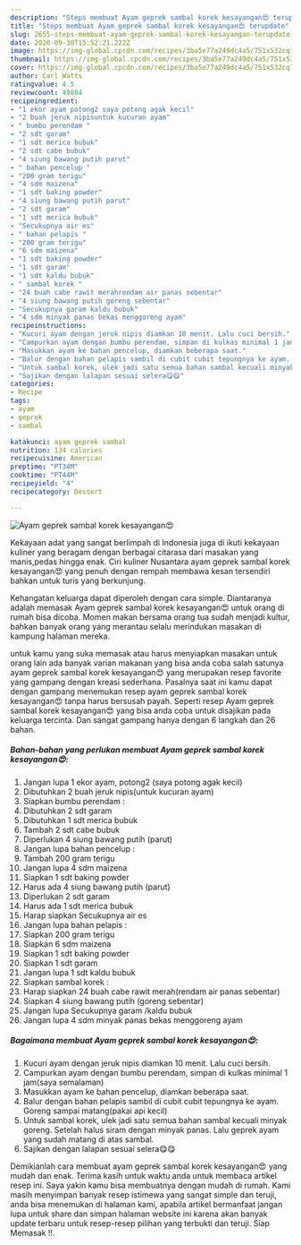 ```yaml
---
description: "Steps membuat Ayam geprek sambal korek kesayangan😍 terupdate"
title: "Steps membuat Ayam geprek sambal korek kesayangan😍 terupdate"
slug: 2655-steps-membuat-ayam-geprek-sambal-korek-kesayangan-terupdate
date: 2020-09-30T15:52:21.222Z
image: https://img-global.cpcdn.com/recipes/3ba5e77a249dc4a5/751x532cq70/ayam-geprek-sambal-korek-kesayangan😍-foto-resep-utama.jpg
thumbnail: https://img-global.cpcdn.com/recipes/3ba5e77a249dc4a5/751x532cq70/ayam-geprek-sambal-korek-kesayangan😍-foto-resep-utama.jpg
cover: https://img-global.cpcdn.com/recipes/3ba5e77a249dc4a5/751x532cq70/ayam-geprek-sambal-korek-kesayangan😍-foto-resep-utama.jpg
author: Carl Watts
ratingvalue: 4.5
reviewcount: 49804
recipeingredient:
- "1 ekor ayam potong2 saya potong agak kecil"
- "2 buah jeruk nipisuntuk kucuran ayam"
- " bumbu perendam "
- "2 sdt garam"
- "1 sdt merica bubuk"
- "2 sdt cabe bubuk"
- "4 siung bawang putih parut"
- " bahan pencelup "
- "200 gram terigu"
- "4 sdm maizena"
- "1 sdt baking powder"
- "4 siung bawang putih parut"
- "2 sdt garam"
- "1 sdt merica bubuk"
- "Secukupnya air es"
- " bahan pelapis "
- "200 gram terigu"
- "6 sdm maizena"
- "1 sdt baking powder"
- "1 sdt garam"
- "1 sdt kaldu bubuk"
- " sambal korek "
- "24 buah cabe rawit merahrendam air panas sebentar"
- "4 siung bawang putih goreng sebentar"
- "Secukupnya garam kaldu bubuk"
- "4 sdm minyak panas bekas menggoreng ayam"
recipeinstructions:
- "Kucuri ayam dengan jeruk nipis diamkan 10 menit. Lalu cuci bersih."
- "Campurkan ayam dengan bumbu perendam, simpan di kulkas minimal 1 jam(saya semalaman)"
- "Masukkan ayam ke bahan pencelup, diamkan beberapa saat."
- "Balur dengan bahan pelapis sambil di cubit cubit tepungnya ke ayam. Goreng sampai matang(pakai api kecil)"
- "Untuk sambal korek, ulek jadi satu semua bahan sambal kecuali minyak goreng. Setelah halus siram dengan minyak panas. Lalu geprek ayam yang sudah matang di atas sambal."
- "Sajikan dengan lalapan sesuai selera😋😋"
categories:
- Recipe
tags:
- ayam
- geprek
- sambal

katakunci: ayam geprek sambal 
nutrition: 134 calories
recipecuisine: American
preptime: "PT34M"
cooktime: "PT44M"
recipeyield: "4"
recipecategory: Dessert

---
```



![Ayam geprek sambal korek kesayangan😍](https://img-global.cpcdn.com/recipes/3ba5e77a249dc4a5/751x532cq70/ayam-geprek-sambal-korek-kesayangan😍-foto-resep-utama.jpg)

Kekayaan adat yang sangat berlimpah di Indonesia juga di ikuti kekayaan kuliner yang beragam dengan berbagai citarasa dari masakan yang manis,pedas hingga enak. Ciri kuliner Nusantara ayam geprek sambal korek kesayangan😍 yang penuh dengan rempah membawa kesan tersendiri bahkan untuk turis yang berkunjung.


Kehangatan keluarga dapat diperoleh dengan cara simple. Diantaranya adalah memasak Ayam geprek sambal korek kesayangan😍 untuk orang di rumah bisa dicoba. Momen makan bersama orang tua sudah menjadi kultur, bahkan banyak orang yang merantau selalu merindukan masakan di kampung halaman mereka.



untuk kamu yang suka memasak atau harus menyiapkan masakan untuk orang lain ada banyak varian makanan yang bisa anda coba salah satunya ayam geprek sambal korek kesayangan😍 yang merupakan resep favorite yang gampang dengan kreasi sederhana. Pasalnya saat ini kamu dapat dengan gampang menemukan resep ayam geprek sambal korek kesayangan😍 tanpa harus bersusah payah.
Seperti resep Ayam geprek sambal korek kesayangan😍 yang bisa anda coba untuk disajikan pada keluarga tercinta. Dan sangat gampang hanya dengan 6 langkah dan 26 bahan.


<!--inarticleads1-->

##### Bahan-bahan yang perlukan membuat Ayam geprek sambal korek kesayangan😍:

1. Jangan lupa 1 ekor ayam, potong2 (saya potong agak kecil)
1. Dibutuhkan 2 buah jeruk nipis(untuk kucuran ayam)
1. Siapkan  bumbu perendam :
1. Dibutuhkan 2 sdt garam
1. Dibutuhkan 1 sdt merica bubuk
1. Tambah 2 sdt cabe bubuk
1. Diperlukan 4 siung bawang putih (parut)
1. Jangan lupa  bahan pencelup :
1. Tambah 200 gram terigu
1. Jangan lupa 4 sdm maizena
1. Siapkan 1 sdt baking powder
1. Harus ada 4 siung bawang putih (parut)
1. Diperlukan 2 sdt garam
1. Harus ada 1 sdt merica bubuk
1. Harap siapkan Secukupnya air es
1. Jangan lupa  bahan pelapis :
1. Siapkan 200 gram terigu
1. Siapkan 6 sdm maizena
1. Siapkan 1 sdt baking powder
1. Siapkan 1 sdt garam
1. Jangan lupa 1 sdt kaldu bubuk
1. Siapkan  sambal korek :
1. Harap siapkan 24 buah cabe rawit merah(rendam air panas sebentar)
1. Siapkan 4 siung bawang putih (goreng sebentar)
1. Jangan lupa Secukupnya garam /kaldu bubuk
1. Jangan lupa 4 sdm minyak panas bekas menggoreng ayam




<!--inarticleads2-->

##### Bagaimana membuat  Ayam geprek sambal korek kesayangan😍:

1. Kucuri ayam dengan jeruk nipis diamkan 10 menit. Lalu cuci bersih.
1. Campurkan ayam dengan bumbu perendam, simpan di kulkas minimal 1 jam(saya semalaman)
1. Masukkan ayam ke bahan pencelup, diamkan beberapa saat.
1. Balur dengan bahan pelapis sambil di cubit cubit tepungnya ke ayam. Goreng sampai matang(pakai api kecil)
1. Untuk sambal korek, ulek jadi satu semua bahan sambal kecuali minyak goreng. Setelah halus siram dengan minyak panas. Lalu geprek ayam yang sudah matang di atas sambal.
1. Sajikan dengan lalapan sesuai selera😋😋




Demikianlah cara membuat ayam geprek sambal korek kesayangan😍 yang mudah dan enak. Terima kasih untuk waktu anda untuk membaca artikel resep ini. Saya yakin kamu bisa membuatnya dengan mudah di rumah. Kami masih menyimpan banyak resep istimewa yang sangat simple dan teruji, anda bisa menemukan di halaman kami, apabila artikel bermanfaat jangan lupa untuk share dan simpan halaman website ini karena akan banyak update terbaru untuk resep-resep pilihan yang terbukti dan teruji. Siap Memasak !!. 
